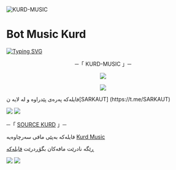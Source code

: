 ![KURD-MUSIC](https://telegra.ph/file/9ae65655540f3f71fcd35.jpg)
# Bot Music Kurd

[![Typing SVG](https://readme-typing-svg.herokuapp.com/?lines=Baxerbin+Bo+Bote-Music+Kurdish+)](https://github.com/Sarkaaut/KURD-MUSIC)

<p align="center">
    ─「 KURD-MUSIC 」─
</p>

</h3>
<p align="center">
<a href="https://telegram.me/Gruop_Shetakan"><img src="https://img.shields.io/badge/-Support%20Group-blue.svg?style=for-the-badge&logo=Telegram"></a>
</p>
<p align="center">
<a href="https://telegram.me/ChanallBots"><img src="https://img.shields.io/badge/-Support%20Channel-blue.svg?style=for-the-badge&logo=Telegram"></a>
</p>
فایلەکە پەرەی پێدراوە و لە لایە ن[SARKAUT] (https://t.me/SARKAUT)

<img src="https://user-images.githubusercontent.com/73097560/115834477-dbab4500-a447-11eb-908a-139a6edaec5c.gif"> <img src="https://user-images.githubusercontent.com/73097560/115834477-dbab4500-a447-11eb-908a-139a6edaec5c.gif">




─「 [SOURCE KURD](https://t.me/Gruop_Shetakan) 」─ 


 فایلەکە بەپێی مافی سەرچاوەیە [Kurd Music](https://t.me/SARKAUT)

ڕێگە نادرێت مافەکان بگۆڕدرێت [فایلەکە](https://t.me/SARKAUT)


<img src="https://user-images.githubusercontent.com/73097560/115834477-dbab4500-a447-11eb-908a-139a6edaec5c.gif"> <img src="https://user-images.githubusercontent.com/73097560/115834477-dbab4500-a447-11eb-908a-139a6edaec5c.gif">

